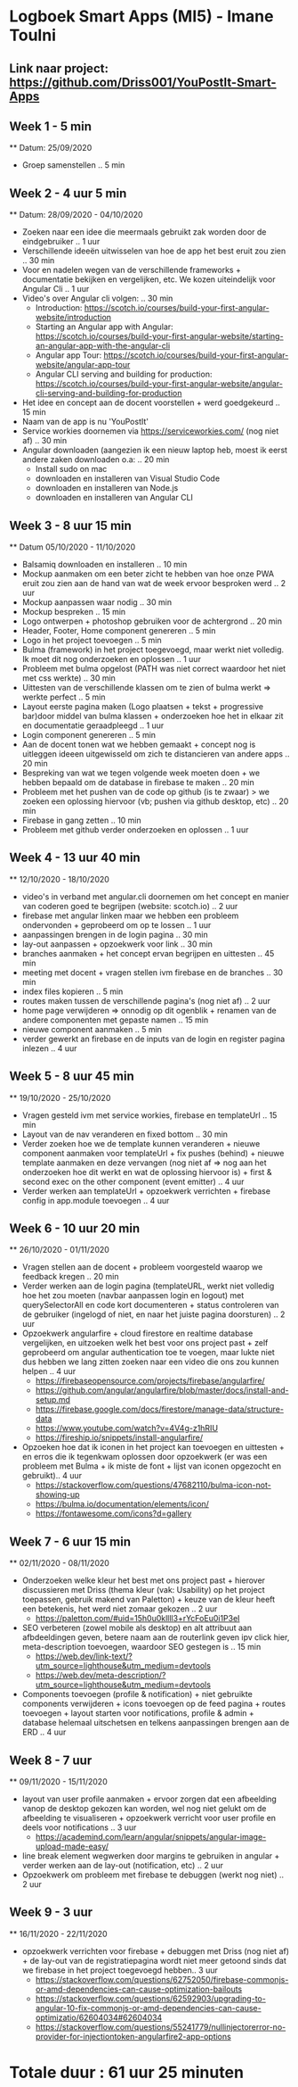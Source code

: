 # Logboek Smart Apps (MI5) - Imane Toulni
## Link naar project: https://github.com/Driss001/YouPostIt-Smart-Apps

## Week 1 - 5 min 
** Datum: 25/09/2020
* Groep samenstellen .. 5 min 

## Week 2 - 4 uur 5 min
** Datum: 28/09/2020 - 04/10/2020
* Zoeken naar een idee die meermaals gebruikt zak worden door de eindgebruiker .. 1 uur
* Verschillende ideeën uitwisselen van hoe de app het best eruit zou zien .. 30 min
* Voor en nadelen wegen van de verschillende frameworks + documentatie bekijken en vergelijken, etc. We kozen uiteindelijk voor Angular Cli .. 1 uur
* Video's over Angular cli volgen: .. 30 min
  - Introduction: https://scotch.io/courses/build-your-first-angular-website/introduction
  - Starting an Angular app with Angular: https://scotch.io/courses/build-your-first-angular-website/starting-an-angular-app-with-the-angular-cli
  - Angular app Tour: https://scotch.io/courses/build-your-first-angular-website/angular-app-tour
  - Angular CLI serving and building for production: https://scotch.io/courses/build-your-first-angular-website/angular-cli-serving-and-building-for-production
* Het idee en concept aan de docent voorstellen + werd goedgekeurd .. 15 min
* Naam van de app is nu 'YouPostIt'
* Service workies doornemen via  https://serviceworkies.com/ (nog niet af) .. 30 min 
* Angular downloaden (aangezien ik een nieuw laptop heb, moest ik eerst andere zaken downloaden o.a: .. 20 min
  - Install sudo on mac
  - downloaden en installeren van Visual Studio Code
  - downloaden en installeren van Node.js
  - downloaden en installeren van Angular CLI

## Week 3 - 8 uur 15 min
** Datum 05/10/2020 - 11/10/2020
* Balsamiq downloaden en installeren .. 10 min 
* Mockup aanmaken om een beter zicht te hebben van hoe onze PWA eruit zou zien aan de hand van wat de week ervoor besproken werd .. 2 uur
* Mockup aanpassen waar nodig .. 30 min 
* Mockup bespreken .. 15 min
* Logo ontwerpen + photoshop gebruiken voor de achtergrond .. 20 min 
* Header, Footer, Home component genereren .. 5 min 
* Logo in het project toevoegen .. 5 min 
* Bulma (framework) in het project toegevoegd, maar werkt niet volledig. Ik moet dit nog onderzoeken en oplossen .. 1 uur  
* Probleem met bulma opgelost (PATH was niet correct waardoor het niet met css werkte) .. 30 min 
* Uittesten van de verschillende klassen om te zien of bulma werkt => werkte perfect .. 5 min 
* Layout eerste pagina maken (Logo plaatsen + tekst + progressive bar)door middel van bulma klassen + onderzoeken hoe het in elkaar zit en documentatie geraadpleegd .. 1 uur
* Login component genereren .. 5 min
* Aan de docent tonen wat we hebben gemaakt + concept nog is uitleggen ideeen uitgewisseld om zich te distancieren van andere apps .. 20 min 
* Bespreking van wat we tegen volgende week moeten doen + we hebben bepaald om de database  in firebase te maken .. 20 min 
* Probleem met het pushen van de code op github (is te zwaar) > we zoeken een oplossing hiervoor (vb; pushen via github desktop, etc) .. 20 min 
* Firebase in gang zetten .. 10 min 
* Probleem met github verder onderzoeken en oplossen .. 1 uur

## Week 4 - 13 uur 40 min
** 12/10/2020 - 18/10/2020
* video's in verband met angular.cli doornemen om het concept en manier van coderen goed te begrijpen (website: scotch.io) .. 2 uur 
* firebase met angular linken maar we hebben een probleem ondervonden + geprobeerd om op te lossen ..  1 uur
* aanpassingen brengen in de login pagina .. 30 min
* lay-out aanpassen + opzoekwerk voor link .. 30 min 
* branches aanmaken + het concept ervan begrijpen en uittesten .. 45 min 
* meeting met docent + vragen stellen ivm firebase en de branches .. 30 min
* index files kopieren .. 5 min 
* routes maken tussen de verschillende pagina's (nog niet af) .. 2 uur  
* home page verwijderen => onnodig op dit ogenblik + renamen van de andere componenten met gepaste namen .. 15 min
* nieuwe component aanmaken .. 5 min 
* verder gewerkt an firebase en de inputs van de login en register pagina inlezen .. 4 uur

## Week 5 - 8 uur 45 min
** 19/10/2020 - 25/10/2020
* Vragen gesteld ivm met service workies, firebase en templateUrl .. 15 min
* Layout van de nav veranderen en fixed bottom .. 30 min
* Verder zoeken hoe we de template kunnen veranderen + nieuwe component aanmaken voor templateUrl + fix pushes (behind) + nieuwe template aanmaken en deze vervangen (nog niet af => nog aan het onderzoeken hoe dit werkt en wat de oplossing hiervoor is) + first & second exec on the other component (event emitter) .. 4 uur
* Verder werken aan templateUrl + opzoekwerk verrichten + firebase config in app.module toevoegen .. 4 uur 

## Week 6 - 10 uur 20 min  
** 26/10/2020 - 01/11/2020
* Vragen stellen aan de docent + probleem voorgesteld waarop we feedback kregen .. 20 min 
* Verder werken aan de login pagina (templateURL, werkt niet volledig hoe het zou moeten (navbar aanpassen login en logout) met querySelectorAll en code kort documenteren + status controleren van de gebruiker (ingelogd of niet, en naar het juiste pagina doorsturen) .. 2 uur
* Opzoekwerk angularfire + cloud firestore en realtime database vergelijken, en uitzoeken welk het best voor ons project past + zelf geprobeerd om angular authentication toe te voegen, maar lukte niet dus hebben we lang zitten zoeken naar een video die ons zou kunnen helpen ..  4 uur 
  - https://firebaseopensource.com/projects/firebase/angularfire/
  - https://github.com/angular/angularfire/blob/master/docs/install-and-setup.md
  - https://firebase.google.com/docs/firestore/manage-data/structure-data
  - https://www.youtube.com/watch?v=4V4g-z1hRIU
  - https://fireship.io/snippets/install-angularfire/
* Opzoeken hoe dat ik iconen in het project kan toevoegen en uittesten + en erros die ik tegenkwam oplossen door opzoekwerk (er was een probleem met Bulma + ik miste de font + lijst van iconen opgezocht en gebruikt).. 4 uur 
  - https://stackoverflow.com/questions/47682110/bulma-icon-not-showing-up
  - https://bulma.io/documentation/elements/icon/
  - https://fontawesome.com/icons?d=gallery
 
 ## Week 7 - 6 uur 15 min  
 ** 02/11/2020 - 08/11/2020
 * Onderzoeken welke kleur het best met ons project past + hierover discussieren met Driss (thema kleur (vak: Usability) op het project toepassen, gebruik makend van Paletton) + keuze van de kleur heeft een betekenis, het werd niet zomaar gekozen .. 2 uur 
   - https://paletton.com/#uid=15h0u0kllll3+rYcFoEu0i1P3eI
 * SEO verbeteren (zowel mobile als desktop) en alt attribuut aan afbdeeldingen geven, betere naam aan de routerlink geven ipv click hier, meta-description toevoegen, waardoor SEO gestegen is .. 15 min 
   - https://web.dev/link-text/?utm_source=lighthouse&utm_medium=devtools
   - https://web.dev/meta-description/?utm_source=lighthouse&utm_medium=devtools
 * Components toevoegen (profile & notification) + niet gebruikte components verwijderen + icons toevoegen op de feed pagina + routes toevoegen + layout starten voor notifications, profile & admin + database helemaal uitschetsen en telkens aanpassingen brengen aan de ERD .. 4 uur  

 ## Week 8 - 7 uur 
 ** 09/11/2020 - 15/11/2020
 * layout van user profile aanmaken + ervoor zorgen dat een afbeelding vanop de desktop gekozen kan worden, wel nog niet gelukt om de afbeelding te visualiseren + opzoekwerk verricht voor user profile en deels voor notifications .. 3 uur
   - https://academind.com/learn/angular/snippets/angular-image-upload-made-easy/
 * line break element wegwerken door margins te gebruiken in angular + verder werken aan de lay-out (notification, etc) .. 2 uur
 * Opzoekwerk om probleem met firebase te debuggen (werkt nog niet) .. 2 uur 
 
 ## Week 9 - 3 uur  
 ** 16/11/2020 - 22/11/2020
 * opzoekwerk verrichten voor firebase + debuggen met Driss (nog niet af) + de lay-out van de registratiepagina wordt niet meer getoond sinds dat we firebase in het project toegevoegd hebben.. 3 uur 
    - https://stackoverflow.com/questions/62752050/firebase-commonjs-or-amd-dependencies-can-cause-optimization-bailouts
    - https://stackoverflow.com/questions/62592903/upgrading-to-angular-10-fix-commonjs-or-amd-dependencies-can-cause-optimizatio/62604034#62604034
    - https://stackoverflow.com/questions/55241779/nullinjectorerror-no-provider-for-injectiontoken-angularfire2-app-options

# Totale duur : 61 uur 25 minuten

